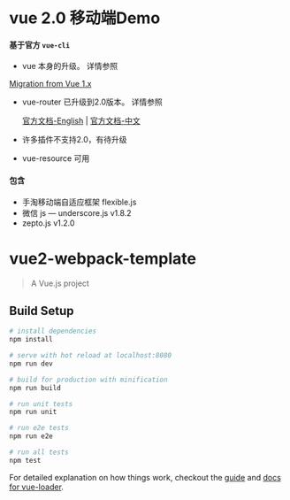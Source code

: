 # vue 2.0 移动端Demo

#### 基于官方 `vue-cli`

- vue 本身的升级。
  详情参照

 [Migration from Vue 1.x](http://vuejs.org/v2/guide/migration.html)

- vue-router 已升级到2.0版本。
	详情参照

	[官方文档-English](http://router.vuejs.org/en/) | [官方文档-中文](http://router.vuejs.org/zh-cn/)

- 许多插件不支持2.0，有待升级
- vue-resource 可用

#### 包含

- 手淘移动端自适应框架 flexible.js
- 微信 js
— underscore.js v1.8.2
- zepto.js v1.2.0

# vue2-webpack-template

> A Vue.js project

## Build Setup

``` bash
# install dependencies
npm install

# serve with hot reload at localhost:8080
npm run dev

# build for production with minification
npm run build

# run unit tests
npm run unit

# run e2e tests
npm run e2e

# run all tests
npm test
```

For detailed explanation on how things work, checkout the [guide](http://vuejs-templates.github.io/webpack/) and [docs for vue-loader](http://vuejs.github.io/vue-loader).
